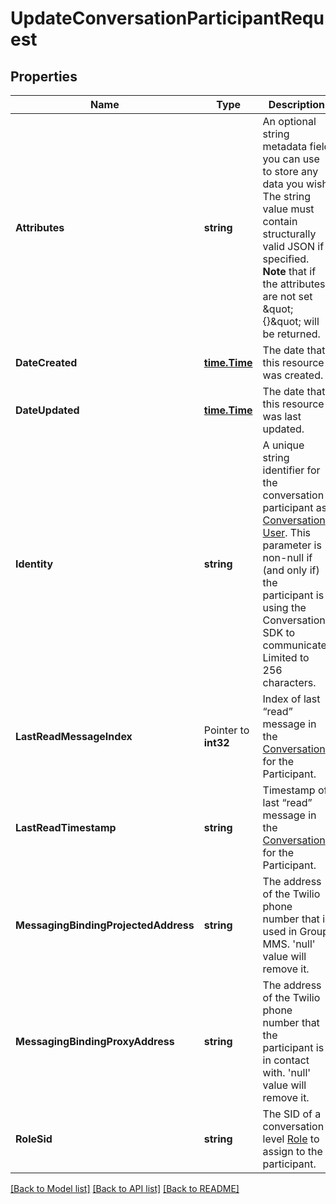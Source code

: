 # UpdateConversationParticipantRequest

## Properties

Name | Type | Description | Notes
------------ | ------------- | ------------- | -------------
**Attributes** | **string** | An optional string metadata field you can use to store any data you wish. The string value must contain structurally valid JSON if specified.  **Note** that if the attributes are not set \&quot;{}\&quot; will be returned. | [optional] 
**DateCreated** | [**time.Time**](time.Time.md) | The date that this resource was created. | [optional] 
**DateUpdated** | [**time.Time**](time.Time.md) | The date that this resource was last updated. | [optional] 
**Identity** | **string** | A unique string identifier for the conversation participant as [Conversation User](https://www.twilio.com/docs/conversations/api/user-resource). This parameter is non-null if (and only if) the participant is using the Conversations SDK to communicate. Limited to 256 characters. | [optional] 
**LastReadMessageIndex** | Pointer to **int32** | Index of last “read” message in the [Conversation](https://www.twilio.com/docs/conversations/api/conversation-resource) for the Participant. | [optional] 
**LastReadTimestamp** | **string** | Timestamp of last “read” message in the [Conversation](https://www.twilio.com/docs/conversations/api/conversation-resource) for the Participant. | [optional] 
**MessagingBindingProjectedAddress** | **string** | The address of the Twilio phone number that is used in Group MMS. &#39;null&#39; value will remove it. | [optional] 
**MessagingBindingProxyAddress** | **string** | The address of the Twilio phone number that the participant is in contact with. &#39;null&#39; value will remove it. | [optional] 
**RoleSid** | **string** | The SID of a conversation-level [Role](https://www.twilio.com/docs/conversations/api/role-resource) to assign to the participant. | [optional] 

[[Back to Model list]](../README.md#documentation-for-models) [[Back to API list]](../README.md#documentation-for-api-endpoints) [[Back to README]](../README.md)


